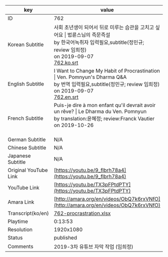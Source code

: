 |  key  |  value  |
|-------|---------|
| ID            | 762 |
| Korean Subtitle | 사회 초년생이 되어서 뒤로 미루는 습관을 고치고 싶어요 \| 법륜스님의 즉문즉설<br>by 한국어녹취자 입력필요,subtitle(정민규; review 임희정)<br>on 2019-09-07<br>[762.ko.srt](https://github.com/jungtosociety/dharma-qna/raw/master/sub/762/762.ko.srt)<br>|
| English Subtitle | I Want to Change My Habit of Procrastination \| Ven. Pomnyun's Dharma Q&A<br>by 번역 입력필요,subtitle(정민규; review 임희정)<br>on 2019-09-07<br>[762.en.srt](https://github.com/jungtosociety/dharma-qna/raw/master/sub/762/762.en.srt)<br>|
| French Subtitle | Puis-je dire à mon enfant qu'il devrait avoir un rêve? \| Le Dharma du Ven. Pomnyun<br>by translation:윤혜정; review:Franck Vautier<br>on 2019-10-26<br><br>|
| German Subtitle | N/A |
| Chinese Subtitle | N/A |
| Japanese Subtitle | N/A |
| Original YouTube Link  | [https://youtu.be/9_flbrh78a4](https://youtu.be/9_flbrh78a4) |
| YouTube Link  | [https://youtu.be/TX3pFPtdPTY](https://youtu.be/TX3pFPtdPTY) |
| Amara Link    | [http://amara.org/en/videos/ObQ7k6rxVNfO](http://amara.org/en/videos/ObQ7k6rxVNfO) |
| Transcript(ko/en) | [762-procrastration.xlsx](https://github.com/jungtosociety/dharma-qna/raw/master/sub/762/762-procrastration.xlsx) |
| Playtime | 0:13:53 |
| Resolution | 1920x1080|
| Status | published |
| Comments | 2019-3차 유튜브 자막 작업 (임희정) |
